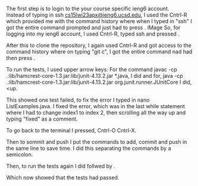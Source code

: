 The first step is to login to the your course specific ieng6 account. <br>
Instead of typing in ssh cs15lwi23apx@ieng6.ucsd.edu, I used the Cntrl-R which provided me with the command history where when I typed in "ssh" I got the entire command prompted and just had to press <enter>. 
 IMage
 So, for logging into my ieng6 account, I used Cntrl-R, typed ssh and pressed <enter>.
  
  After this to clone the repository, I again used Cntrl-R and got access to the command history where on typing "git c", I got the entire command nad had then press <enter>.
  
  To run the tests, I used upper arrow keys: 
  For the command javac -cp .:lib/hamcrest-core-1.3.jar:lib/junit-4.13.2.jar *.java, I did <up><up><up><up><up><up><enter>
  and for, java -cp .:lib/hamcrest-core-1.3.jar:lib/junit-4.13.2.jar org.junit.runner.JUnitCore I did,<up<up><up><up><up><up><enter>.
  
  This showed one test failed, to fix the error I typed in nano ListExamples.java.
  I fixed the error, which was in the last while statement where I had to change index1 to index 2, then scrolling all the way up and typing "fixed" as a comment. 
  
  To go back to the terminal I pressed, Cntrl-O <enter> Cntrl-X. 
  
  Then to sommit and push I put the commands to add, commit and push in the same line to save time. I did this separating the commands by a semicolon. 
  
  Then, to run the tests again I did <up><up><up><up><enter> follwed by <up><up><up><up><up><enter>.
  
 Which now showed that the tests had passed. 
  
  
  
  
  
  
  











